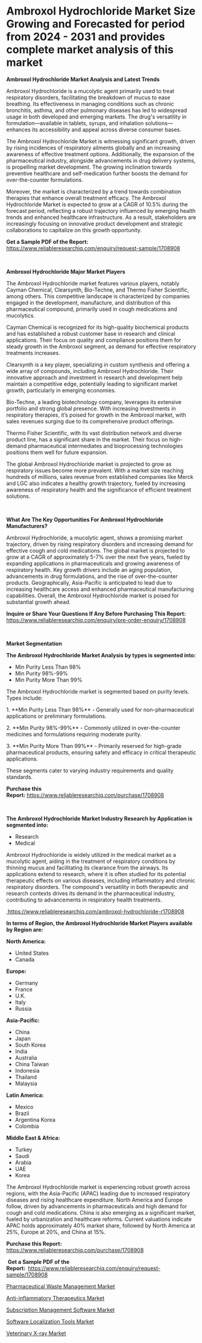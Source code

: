 <p><h1>Ambroxol Hydrochloride Market Size Growing and Forecasted for period from 2024 - 2031 and provides complete market analysis of this market</h1></p><p><strong>Ambroxol Hydrochloride Market Analysis and Latest Trends</strong></p>
<p><p>Ambroxol Hydrochloride is a mucolytic agent primarily used to treat respiratory disorders, facilitating the breakdown of mucus to ease breathing. Its effectiveness in managing conditions such as chronic bronchitis, asthma, and other pulmonary diseases has led to widespread usage in both developed and emerging markets. The drug's versatility in formulation—available in tablets, syrups, and inhalation solutions—enhances its accessibility and appeal across diverse consumer bases.</p><p>The Ambroxol Hydrochloride Market is witnessing significant growth, driven by rising incidences of respiratory ailments globally and an increasing awareness of effective treatment options. Additionally, the expansion of the pharmaceutical industry, alongside advancements in drug delivery systems, is propelling market development. The growing inclination towards preventive healthcare and self-medication further boosts the demand for over-the-counter formulations.</p><p>Moreover, the market is characterized by a trend towards combination therapies that enhance overall treatment efficacy. The Ambroxol Hydrochloride Market is expected to grow at a CAGR of 10.5% during the forecast period, reflecting a robust trajectory influenced by emerging health trends and enhanced healthcare infrastructure. As a result, stakeholders are increasingly focusing on innovative product development and strategic collaborations to capitalize on this growth opportunity.</p></p>
<p><strong>Get a Sample PDF of the Report:&nbsp;</strong> <a href="https://www.reliableresearchiq.com/enquiry/request-sample/1708908?utm_campaign=1765&utm_medium=2&utm_source=Github&utm_content=ia&utm_term=21102024&utm_id=ambroxol-hydrochloride">https://www.reliableresearchiq.com/enquiry/request-sample/1708908</a></p>
<p>&nbsp;</p>
<p><strong>Ambroxol Hydrochloride Major Market Players</strong></p>
<p><p>The Ambroxol Hydrochloride market features various players, notably Cayman Chemical, Clearsynth, Bio-Techne, and Thermo Fisher Scientific, among others. This competitive landscape is characterized by companies engaged in the development, manufacture, and distribution of this pharmaceutical compound, primarily used in cough medications and mucolytics.</p><p>Cayman Chemical is recognized for its high-quality biochemical products and has established a robust customer base in research and clinical applications. Their focus on quality and compliance positions them for steady growth in the Ambroxol segment, as demand for effective respiratory treatments increases.</p><p>Clearsynth is a key player, specializing in custom synthesis and offering a wide array of compounds, including Ambroxol Hydrochloride. Their innovative approach and investment in research and development help maintain a competitive edge, potentially leading to significant market growth, particularly in emerging economies.</p><p>Bio-Techne, a leading biotechnology company, leverages its extensive portfolio and strong global presence. With increasing investments in respiratory therapies, it’s poised for growth in the Ambroxol market, with sales revenues surging due to its comprehensive product offerings.</p><p>Thermo Fisher Scientific, with its vast distribution network and diverse product line, has a significant share in the market. Their focus on high-demand pharmaceutical intermediates and bioprocessing technologies positions them well for future expansion.</p><p>The global Ambroxol Hydrochloride market is projected to grow as respiratory issues become more prevalent. With a market size reaching hundreds of millions, sales revenue from established companies like Merck and LGC also indicates a healthy growth trajectory, fueled by increasing awareness of respiratory health and the significance of efficient treatment solutions.</p></p>
<p>&nbsp;</p>
<p><strong>What Are The Key Opportunities For Ambroxol Hydrochloride Manufacturers?</strong></p>
<p><p>Ambroxol Hydrochloride, a mucolytic agent, shows a promising market trajectory, driven by rising respiratory disorders and increasing demand for effective cough and cold medications. The global market is projected to grow at a CAGR of approximately 5-7% over the next five years, fueled by expanding applications in pharmaceuticals and growing awareness of respiratory health. Key growth drivers include an aging population, advancements in drug formulations, and the rise of over-the-counter products. Geographically, Asia-Pacific is anticipated to lead due to increasing healthcare access and enhanced pharmaceutical manufacturing capabilities. Overall, the Ambroxol Hydrochloride market is poised for substantial growth ahead.</p></p>
<p><strong>Inquire or Share Your Questions If Any Before Purchasing This Report:</strong> <a href="https://www.reliableresearchiq.com/enquiry/pre-order-enquiry/1708908?utm_campaign=1765&utm_medium=2&utm_source=Github&utm_content=ia&utm_term=21102024&utm_id=ambroxol-hydrochloride">https://www.reliableresearchiq.com/enquiry/pre-order-enquiry/1708908</a></p>
<p>&nbsp;</p>
<p><strong>Market Segmentation</strong></p>
<p><strong>The Ambroxol Hydrochloride Market Analysis by types is segmented into:</strong></p>
<p><ul><li>Min Purity Less Than 98%</li><li>Min Purity 98%-99%</li><li>Min Purity More Than 99%</li></ul></p>
<p><p>The Ambroxol Hydrochloride market is segmented based on purity levels. Types include: </p><p>1. **Min Purity Less Than 98%** - Generally used for non-pharmaceutical applications or preliminary formulations.</p><p>2. **Min Purity 98%-99%** - Commonly utilized in over-the-counter medicines and formulations requiring moderate purity.</p><p>3. **Min Purity More Than 99%** - Primarily reserved for high-grade pharmaceutical products, ensuring safety and efficacy in critical therapeutic applications. </p><p>These segments cater to varying industry requirements and quality standards.</p></p>
<p><strong>Purchase this Report:&nbsp;</strong><a href="https://www.reliableresearchiq.com/purchase/1708908?utm_campaign=1765&utm_medium=2&utm_source=Github&utm_content=ia&utm_term=21102024&utm_id=ambroxol-hydrochloride">https://www.reliableresearchiq.com/purchase/1708908</a></p>
<p>&nbsp;</p>
<p><strong>The Ambroxol Hydrochloride Market Industry Research by Application is segmented into:</strong></p>
<p><ul><li>Research</li><li>Medical</li></ul></p>
<p><p>Ambroxol Hydrochloride is widely utilized in the medical market as a mucolytic agent, aiding in the treatment of respiratory conditions by thinning mucus and facilitating its clearance from the airways. Its applications extend to research, where it is often studied for its potential therapeutic effects on various diseases, including inflammatory and chronic respiratory disorders. The compound's versatility in both therapeutic and research contexts drives its demand in the pharmaceutical industry, contributing to advancements in respiratory health treatments.</p></p>
<p><a href="https://www.reliableresearchiq.com/ambroxol-hydrochloride-r1708908?utm_campaign=1765&utm_medium=2&utm_source=Github&utm_content=ia&utm_term=21102024&utm_id=ambroxol-hydrochloride">&nbsp;https://www.reliableresearchiq.com/ambroxol-hydrochloride-r1708908</a></p>
<p><strong>In terms of Region, the Ambroxol Hydrochloride Market Players available by Region are:</strong></p>
<p>
    <p> <strong> North America: </strong>
        <ul>
            <li>United States</li>
            <li>Canada</li>
        </ul>
        </p> 
    <p> <strong> Europe: </strong>
        <ul>
            <li>Germany</li>
            <li>France</li>
            <li>U.K.</li>
            <li>Italy</li>
            <li>Russia</li>
        </ul>
        </p> 
    <p> <strong> Asia-Pacific: </strong>
        <ul>
            <li>China</li>
            <li>Japan</li>
            <li>South Korea</li>
            <li>India</li>
            <li>Australia</li>
            <li>China Taiwan</li>
            <li>Indonesia</li>
            <li>Thailand</li>
            <li>Malaysia</li>
        </ul>
        </p> 
    <p> <strong> Latin America: </strong>
        <ul>
            <li>Mexico</li>
            <li>Brazil</li>
            <li>Argentina Korea</li>
            <li>Colombia</li>
        </ul>
        </p> 
    <p> <strong> Middle East & Africa: </strong>
        <ul>
            <li>Turkey</li>
            <li>Saudi</li>
            <li>Arabia</li>
            <li>UAE</li>
            <li>Korea</li>
        </ul>
    </p>
    </p>
<p><p>The Ambroxol Hydrochloride market is experiencing robust growth across regions, with the Asia-Pacific (APAC) leading due to increased respiratory diseases and rising healthcare expenditure. North America and Europe follow, driven by advancements in pharmaceuticals and high demand for cough and cold medications. China is also emerging as a significant market, fueled by urbanization and healthcare reforms. Current valuations indicate APAC holds approximately 40% market share, followed by North America at 25%, Europe at 20%, and China at 15%.</p></p>
<p><strong>Purchase this Report: </strong><a href="https://www.reliableresearchiq.com/purchase/1708908?utm_campaign=1765&utm_medium=2&utm_source=Github&utm_content=ia&utm_term=21102024&utm_id=ambroxol-hydrochloride">https://www.reliableresearchiq.com/purchase/1708908</a></p>
<p>&nbsp;<strong>Get a Sample PDF of the Report:&nbsp;&nbsp;</strong><a href="https://www.reliableresearchiq.com/enquiry/request-sample/1708908?utm_campaign=1765&utm_medium=2&utm_source=Github&utm_content=ia&utm_term=21102024&utm_id=ambroxol-hydrochloride">https://www.reliableresearchiq.com/enquiry/request-sample/1708908</a></p>
<p><strong></strong></p>
<p><p><a href="https://www.linkedin.com/pulse/pharmaceutical-waste-management-market-trends-insights-type-gv0xc?utm_campaign=1765&utm_medium=2&utm_source=Github&utm_content=ia&utm_term=21102024&utm_id=ambroxol-hydrochloride">Pharmaceutical Waste Management Market</a></p><p><a href="https://www.linkedin.com/pulse/global-anti-inflammatory-therapeutics-market-share-growth-opportunities-labxc?utm_campaign=1765&utm_medium=2&utm_source=Github&utm_content=ia&utm_term=21102024&utm_id=ambroxol-hydrochloride">Anti-inflammatory Therapeutics Market</a></p><p><a href="https://www.linkedin.com/pulse/subscription-management-software-market-dynamics-application-types-zsl2c?utm_campaign=1765&utm_medium=2&utm_source=Github&utm_content=ia&utm_term=21102024&utm_id=ambroxol-hydrochloride">Subscription Management Software Market</a></p><p><a href="https://www.linkedin.com/pulse/software-localization-tools-market-regional-outlook-competition-ph9jc?utm_campaign=1765&utm_medium=2&utm_source=Github&utm_content=ia&utm_term=21102024&utm_id=ambroxol-hydrochloride">Software Localization Tools Market</a></p><p><a href="https://www.linkedin.com/pulse/veterinary-x-ray-market-investigation-industry-evolution-forecast-hyqnc?utm_campaign=1765&utm_medium=2&utm_source=Github&utm_content=ia&utm_term=21102024&utm_id=ambroxol-hydrochloride">Veterinary X-ray Market</a></p></p>